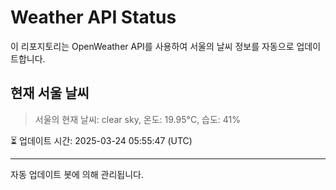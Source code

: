 
# Weather API Status

이 리포지토리는 OpenWeather API를 사용하여 서울의 날씨 정보를 자동으로 업데이트합니다.

## 현재 서울 날씨
> 서울의 현재 날씨: clear sky, 온도: 19.95°C, 습도: 41%

⏳ 업데이트 시간: 2025-03-24 05:55:47 (UTC)

---
자동 업데이트 봇에 의해 관리됩니다.
